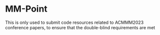 # MM-Point
This is only used to submit code resources related to ACMMM2023 conference papers, to ensure that the double-blind requirements are met
